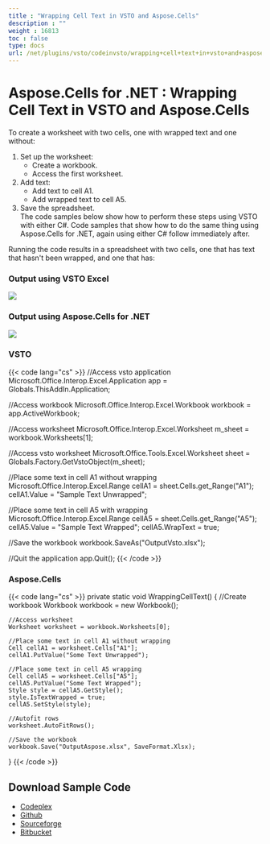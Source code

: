 ```yaml
---
title : "Wrapping Cell Text in VSTO and Aspose.Cells" 
description : "" 
weight : 16813 
toc : false
type: docs
url: /net/plugins/vsto/codeinvsto/wrapping+cell+text+in+vsto+and+aspose.cells/
---
```


# Aspose.Cells for .NET : Wrapping Cell Text in VSTO and Aspose.Cells


To create a worksheet with two cells, one with wrapped text and one without:

1.  Set up the worksheet:
    *   Create a workbook.
    *   Access the first worksheet.
2.  Add text:
    *   Add text to cell A1.
    *   Add wrapped text to cell A5.
3.  Save the spreadsheet.  
    The code samples below show how to perform these steps using VSTO with either C#. Code samples that show how to do the same thing using Aspose.Cells for .NET, again using either C# follow immediately after.

Running the code results in a spreadsheet with two cells, one that has text that hasn't been wrapped, and one that has:

### Output using VSTO Excel

![](download/thumbnails/5020836/684639929)

### Output using Aspose.Cells for .NET

![](download/thumbnails/5020836/1728440716)

### VSTO

{{< code lang="cs" >}}
//Access vsto application
Microsoft.Office.Interop.Excel.Application app = Globals.ThisAddIn.Application;

//Access workbook
Microsoft.Office.Interop.Excel.Workbook workbook = app.ActiveWorkbook;

//Access worksheet
Microsoft.Office.Interop.Excel.Worksheet m_sheet = workbook.Worksheets[1];

//Access vsto worksheet
Microsoft.Office.Tools.Excel.Worksheet sheet = Globals.Factory.GetVstoObject(m_sheet);

//Place some text in cell A1 without wrapping
Microsoft.Office.Interop.Excel.Range cellA1 = sheet.Cells.get_Range("A1");
cellA1.Value = "Sample Text Unwrapped";

//Place some text in cell A5 with wrapping
Microsoft.Office.Interop.Excel.Range cellA5 = sheet.Cells.get_Range("A5");
cellA5.Value = "Sample Text Wrapped";
cellA5.WrapText = true;

//Save the workbook
workbook.SaveAs("OutputVsto.xlsx");

//Quit the application
app.Quit();
{{< /code >}}

### Aspose.Cells

{{< code lang="cs" >}}
private static void WrappingCellText()
{
	//Create workbook
	Workbook workbook = new Workbook();

	//Access worksheet
	Worksheet worksheet = workbook.Worksheets[0];

	//Place some text in cell A1 without wrapping
	Cell cellA1 = worksheet.Cells["A1"];
	cellA1.PutValue("Some Text Unwrapped");

	//Place some text in cell A5 wrapping
	Cell cellA5 = worksheet.Cells["A5"];
	cellA5.PutValue("Some Text Wrapped");
	Style style = cellA5.GetStyle();
	style.IsTextWrapped = true;
	cellA5.SetStyle(style);

	//Autofit rows
	worksheet.AutoFitRows();

	//Save the workbook
	workbook.Save("OutputAspose.xlsx", SaveFormat.Xlsx);

}
{{< /code >}}

## Download Sample Code

*   [Codeplex](https://asposevsto.codeplex.com/downloads/get/1459782)
*   [Github](https://github.com/asposemarketplace/Aspose_for_VSTO/releases/download/Aspose.Cells1.1/Wrapping.Cell.Text.Aspose.Cells.zip)
*   [Sourceforge](https://sourceforge.net/projects/asposevsto/files/Aspose.Cells%20Vs%20VSTO%20Excel/Wrapping%20Cell%20Text%20(Aspose.Cells).zip/download)
*   [Bitbucket](https://bitbucket.org/asposemarketplace/aspose-for-vsto/downloads/Wrapping%20Cell%20Text%20(Aspose.Cells).zip)

